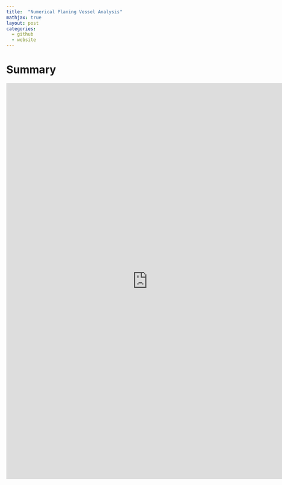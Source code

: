 ```yaml
---
title:  "Numerical Planing Vessel Analysis"
mathjax: true
layout: post
categories: 
  = github
  - website
---
```



# Summary

<embed src="https://kodendaal.github.io/assets/numerical_ship_hydro_a2.pdf" type="application/pdf" width="750" height="1050" />
